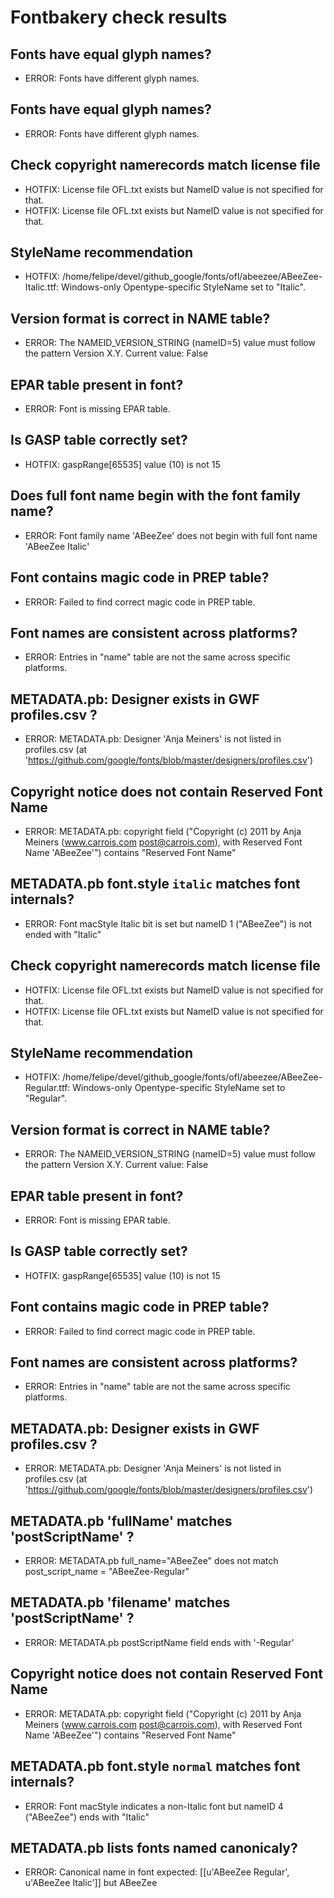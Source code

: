 # Fontbakery check results
## Fonts have equal glyph names?
* ERROR: Fonts have different glyph names.

## Fonts have equal glyph names?
* ERROR: Fonts have different glyph names.

## Check copyright namerecords match license file
* HOTFIX: License file OFL.txt exists but NameID value is not specified for that.
* HOTFIX: License file OFL.txt exists but NameID value is not specified for that.

## StyleName recommendation
* HOTFIX: /home/felipe/devel/github_google/fonts/ofl/abeezee/ABeeZee-Italic.ttf: Windows-only Opentype-specific StyleName set to "Italic".

## Version format is correct in NAME table?
* ERROR: The NAMEID_VERSION_STRING (nameID=5) value must follow the pattern Version X.Y. Current value: False

## EPAR table present in font?
* ERROR: Font is missing EPAR table.

## Is GASP table correctly set?
* HOTFIX: gaspRange[65535] value (10) is not 15

## Does full font name begin with the font family name?
* ERROR: Font family name 'ABeeZee' does not begin with full font name 'ABeeZee Italic'

## Font contains magic code in PREP table?
* ERROR: Failed to find correct magic code in PREP table.

## Font names are consistent across platforms?
* ERROR: Entries in "name" table are not the same across specific platforms.

## METADATA.pb: Designer exists in GWF profiles.csv ?
* ERROR: METADATA.pb: Designer 'Anja Meiners' is not listed in profiles.csv (at 'https://github.com/google/fonts/blob/master/designers/profiles.csv')

## Copyright notice does not contain Reserved Font Name
* ERROR: METADATA.pb: copyright field ("Copyright (c) 2011 by Anja Meiners (www.carrois.com post@carrois.com), with Reserved Font Name 'ABeeZee'") contains "Reserved Font Name"

## METADATA.pb font.style `italic` matches font internals?
* ERROR: Font macStyle Italic bit is set but nameID 1 ("ABeeZee") is not ended with "Italic"

## Check copyright namerecords match license file
* HOTFIX: License file OFL.txt exists but NameID value is not specified for that.
* HOTFIX: License file OFL.txt exists but NameID value is not specified for that.

## StyleName recommendation
* HOTFIX: /home/felipe/devel/github_google/fonts/ofl/abeezee/ABeeZee-Regular.ttf: Windows-only Opentype-specific StyleName set to "Regular".

## Version format is correct in NAME table?
* ERROR: The NAMEID_VERSION_STRING (nameID=5) value must follow the pattern Version X.Y. Current value: False

## EPAR table present in font?
* ERROR: Font is missing EPAR table.

## Is GASP table correctly set?
* HOTFIX: gaspRange[65535] value (10) is not 15

## Font contains magic code in PREP table?
* ERROR: Failed to find correct magic code in PREP table.

## Font names are consistent across platforms?
* ERROR: Entries in "name" table are not the same across specific platforms.

## METADATA.pb: Designer exists in GWF profiles.csv ?
* ERROR: METADATA.pb: Designer 'Anja Meiners' is not listed in profiles.csv (at 'https://github.com/google/fonts/blob/master/designers/profiles.csv')

## METADATA.pb 'fullName' matches 'postScriptName' ?
* ERROR: METADATA.pb full_name="ABeeZee" does not match post_script_name = "ABeeZee-Regular"

## METADATA.pb 'filename' matches 'postScriptName' ?
* ERROR: METADATA.pb postScriptName field ends with '-Regular'

## Copyright notice does not contain Reserved Font Name
* ERROR: METADATA.pb: copyright field ("Copyright (c) 2011 by Anja Meiners (www.carrois.com post@carrois.com), with Reserved Font Name 'ABeeZee'") contains "Reserved Font Name"

## METADATA.pb font.style `normal` matches font internals?
* ERROR: Font macStyle indicates a non-Italic font but nameID 4 ("ABeeZee") ends with "Italic"

## METADATA.pb lists fonts named canonicaly?
* ERROR: Canonical name in font expected: [[u'ABeeZee Regular', u'ABeeZee Italic']] but ABeeZee


